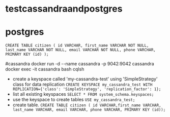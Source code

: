 # testcassandraandpostgres

# postgres
`CREATE TABLE citizen (
    id VARCHAR,
    first_name VARCHAR NOT NULL,
    last_name VARCHAR NOT NULL,
    email VARCHAR NOT NULL,
    phone VARCHAR,
    PRIMARY KEY (id)
);`

#cassandra
docker run -d --name cassandra -p 9042:9042 cassandra
docker exec -it cassandra bash
cqlsh
* create a keyspace called 'my-cassandra-test' using 'SimpleStrategy' class for data replication
`CREATE KEYSPACE my_cassandra_test WITH REPLICATION={'class': 'SimpleStrategy', 'replication_factor': 1};`
* list all existing keyspaces
`SELECT * FROM system_schema.keyspaces;`
* use the keyspace to create tables
`USE my_cassandra_test;`
* create table.
`CREATE TABLE citizen ( id VARCHAR,first_name VARCHAR, last_name VARCHAR, email VARCHAR, phone VARCHAR, PRIMARY KEY (id));`

